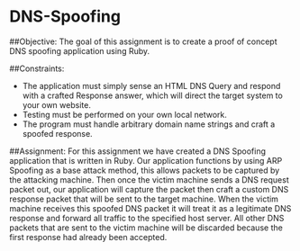 DNS-Spoofing
============

##Objective:
The goal of this assignment is to create a proof of concept DNS spoofing application using Ruby.
 
 
##Constraints:
- The application must simply sense an HTML DNS Query and respond with a crafted Response answer, which will direct the target system to your own website. <br />
- Testing must be performed on your own local network.<br />
- The program must handle arbitrary domain name strings and craft a spoofed response.
 
 
##Assignment:
For this assignment we have created a DNS Spoofing application that is written in Ruby. Our application functions by using ARP Spoofing as a base attack method, this allows packets to be captured by the attacking machine. Then once the victim machine sends a DNS request packet out, our application will capture the packet then craft a custom DNS response packet that will be sent to the target machine. When the victim machine receives this spoofed DNS packet it will treat it as a legitimate DNS response and forward all traffic to the specified host server. All other DNS packets that are sent to the victim machine will be discarded because the first response had already been accepted.
